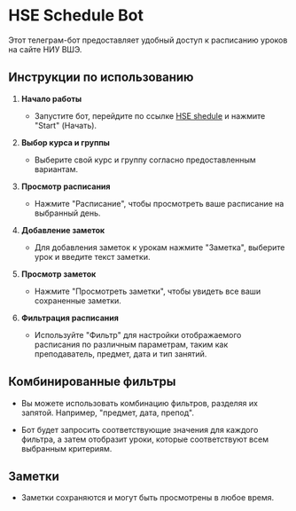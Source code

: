 # HSE Schedule Bot

Этот телеграм-бот предоставляет удобный доступ к расписанию уроков на сайте НИУ ВШЭ.

## Инструкции по использованию

1. **Начало работы**
   - Запустите бот, перейдите по ссылке [HSE shedule](https://t.me/HSE_schedulebot) и нажмите "Start" (Начать).

2. **Выбор курса и группы**
   - Выберите свой курс и группу согласно предоставленным вариантам.

3. **Просмотр расписания**
   - Нажмите "Расписание", чтобы просмотреть ваше расписание на выбранный день.

4. **Добавление заметок**
   - Для добавления заметок к урокам нажмите "Заметка", выберите урок и введите текст заметки.

5. **Просмотр заметок**
   - Нажмите "Просмотреть заметки", чтобы увидеть все ваши сохраненные заметки.

6. **Фильтрация расписания**
   - Используйте "Фильтр" для настройки отображаемого расписания по различным параметрам, таким как преподаватель, предмет, дата и тип занятий.

## Комбинированные фильтры
   - Вы можете использовать комбинацию фильтров, разделяя их запятой. Например, "предмет, дата, препод".

   - Бот будет запросить соответствующие значения для каждого фильтра, а затем отобразит уроки, которые соответствуют всем выбранным критериям.

## Заметки
   - Заметки сохраняются и могут быть просмотрены в любое время.
